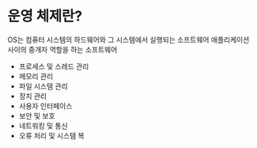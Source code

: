 # 운영 체제란?
OS는 컴퓨터 시스템의 하드웨어와 그 시스템에서 실행되는 소프트웨어 애플리케이션 사이의 중개자 역할을 하는 소프트웨어
- 프로세스 및 스레드 관리
- 메모리 관리
- 파일 시스템 관리
- 장치 관리
- 사용자 인터페이스
- 보안 및 보호
- 네트워킹 및 통신
- 오류 처리 및 시스템 복